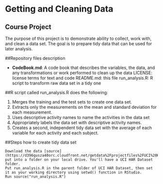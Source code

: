# Getting and Cleaning Data

## Course Project
The purpose of this project is to demonstrate  ability to collect, work with, and clean a data set. 
The goal is to prepare tidy data that can be used for later analysis.

##Repository files description

* __CodeBook.md__:  A code book that describes the variables, the data, and any transformations or work  performed to clean up the data
    LICENSE: license terms for text and code
    README.md: this file
    run_analysis.R: R script to transform raw data set in a tidy one


##R script called run_analysis.R  does the following:
1. Merges the training and the test sets to create one data set.
2. Extracts only the measurements on the mean and standard deviation for each measurement.
3. Uses descriptive activity names to name the activities in the data set
4. Appropriately labels the data set with descriptive activity names.
5. Creates a second, independent tidy data set with the average of each variable for each activity and each subject.


##Steps how to create tidy data set

    Download the data [source](https://d396qusza40orc.cloudfront.net/getdata%2Fprojectfiles%2FUCI%20HAR%20Dataset.zip)and put into a folder on your local drive. You'll have a UCI HAR Dataset folder.
    Put run_analysis.R in the parent folder of UCI HAR Dataset, then set it as your working directory using setwd() function in RStudio.
    Run source("run_analysis.R")
